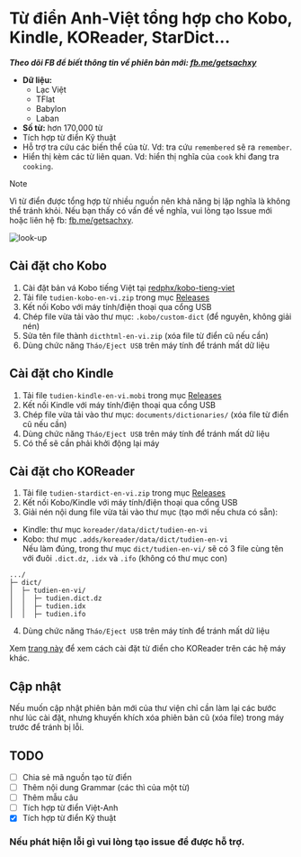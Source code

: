 # Từ điển Anh-Việt tổng hợp cho Kobo, Kindle, KOReader, StarDict...

***Theo dõi FB để biết thông tin về phiên bản mới: [fb.me/getsachxy](https://fb.me/getsachxy)***

- **Dữ liệu:**
  - Lạc Việt
  - TFlat
  - Babylon
  - Laban
- **Số từ:** hơn 170,000 từ  
- Tích hợp từ điển Kỹ thuật  
- Hỗ trợ tra cứu các biến thể của từ. Vd: tra cứu `remembered` sẽ ra `remember`.
- Hiển thị kèm các từ liên quan. Vd: hiển thị nghĩa của `cook` khi đang tra `cooking`.

> [!NOTE]
> Vì từ điển được tổng hợp từ nhiều nguồn nên khả năng bị lặp nghĩa là không thể tránh khỏi. Nếu bạn thấy có vấn đề về nghĩa, vui lòng tạo Issue mới hoặc liên hệ fb: [fb.me/getsachxy](https://fb.me/getsachxy).

![look-up](https://user-images.githubusercontent.com/96280/236966275-c65973ca-4bd5-4183-9b35-c68ccd21f0e9.png)

## Cài đặt cho Kobo
1. Cài đặt bản vá Kobo tiếng Việt tại [redphx/kobo-tieng-viet](https://github.com/redphx/kobo-tieng-viet)  
2. Tải file `tudien-kobo-en-vi.zip` trong mục [Releases](https://github.com/redphx/tudien/releases/latest)  
3. Kết nối Kobo với máy tính/điện thoại qua cổng USB  
4. Chép file vừa tải vào thư mục: `.kobo/custom-dict` (để nguyên, không giải nén)  
5. Sửa tên file thành `dicthtml-en-vi.zip` (xóa file từ điển cũ nếu cần)  
6. Dùng chức năng `Tháo/Eject USB` trên máy tính để tránh mất dữ liệu  

## Cài đặt cho Kindle
1. Tải file `tudien-kindle-en-vi.mobi` trong mục [Releases](https://github.com/redphx/tudien/releases/latest)   
2. Kết nối Kindle với máy tính/điện thoại qua cổng USB  
3. Chép file vừa tải vào thư mục: `documents/dictionaries/` (xóa file từ điển cũ nếu cần)  
4. Dùng chức năng `Tháo/Eject USB` trên máy tính để tránh mất dữ liệu  
5. Có thể sẽ cần phải khởi động lại máy  

## Cài đặt cho KOReader
1. Tải file `tudien-stardict-en-vi.zip` trong mục [Releases](https://github.com/redphx/tudien/releases/latest)   
2. Kết nối Kobo/Kindle với máy tính/điện thoại qua cổng USB
3. Giải nén nội dung file vừa tải vào thư mục (tạo mới nếu chưa có sẵn):  
  - Kindle: thư mục `koreader/data/dict/tudien-en-vi`  
  - Kobo: thư mục `.adds/koreader/data/dict/tudien-en-vi`  
  Nếu làm đúng, trong thư mục `dict/tudien-en-vi/` sẽ có 3 file cùng tên với đuôi `.dict.dz`, `.idx` và `.ifo` (không có thư mục con)
  ```
.../
├─ dict/
│  ├─ tudien-en-vi/
│  │  ├─ tudien.dict.dz
│  │  ├─ tudien.idx
│  │  ├─ tudien.ifo
  ```


4. Dùng chức năng `Tháo/Eject USB` trên máy tính để tránh mất dữ liệu  

Xem [trang này](https://github.com/koreader/koreader/wiki/Dictionary-support) để xem cách cài đặt từ điển cho KOReader trên các hệ máy khác.

## Cập nhật
Nếu muốn cập nhật phiên bản mới của thư viện chỉ cần làm lại các bước như lúc cài đặt, nhưng khuyến khích xóa phiên bản cũ (xóa file) trong máy trước để tránh bị lỗi.  

## TODO
- [ ] Chia sẻ mã nguồn tạo từ điển  
- [ ] Thêm nội dung Grammar (các thì của một từ)  
- [ ] Thêm mẫu câu  
- [ ] Tích hợp từ điển Việt-Anh  
- [x] Tích hợp từ điển Kỹ thuật  
  
### Nếu phát hiện lỗi gì vui lòng tạo issue để được hỗ trợ.  
